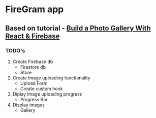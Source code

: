 # FireGram app

## Based on tutorial - [Build a Photo Gallery With React & Firebase](https://www.youtube.com/watch?v=vUe91uOx7R0)

### TODO's

1. Create Firebase db
    - Firestore db
    - Store 
2. Create Image uploading functionality
    - Upload Form
    - Create custom hook
3. Diplay Image uploading progress
    - Progress Bar
4. Display images
    - Gallery

